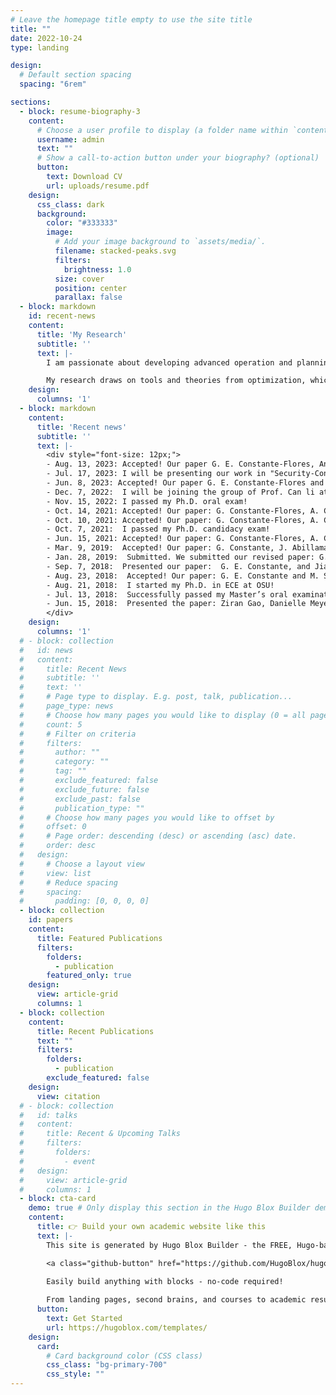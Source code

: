 ```yaml
---
# Leave the homepage title empty to use the site title
title: ""
date: 2022-10-24
type: landing

design:
  # Default section spacing
  spacing: "6rem"

sections:
  - block: resume-biography-3
    content:
      # Choose a user profile to display (a folder name within `content/authors/`)
      username: admin
      text: ""
      # Show a call-to-action button under your biography? (optional)
      button:
        text: Download CV
        url: uploads/resume.pdf
    design:
      css_class: dark
      background:
        color: "#333333"
        image:
          # Add your image background to `assets/media/`.
          filename: stacked-peaks.svg
          filters:
            brightness: 1.0
          size: cover
          position: center
          parallax: false
  - block: markdown
    id: recent-news
    content:
      title: 'My Research'
      subtitle: ''
      text: |-
        I am passionate about developing advanced operation and planning tools for large-scale electric energy systems, enabling efficient, reliable, and secure decarbonization. My research agenda is centered around analyzing, designing, and improving principled and data-driven models and solution algorithms to address the pressing challenges of sustainable electric energy systems.

        My research draws on tools and theories from optimization, which allows us to articulate goals, tradeoffs, and restrictions, machine learning and artificial intelligence, which helps us leverage data to understand and act on systems, and large-scale optimization techniques, which establish the framework for solving massive optimization problems arising in modern networked systems. 
    design:
      columns: '1'
  - block: markdown
    content:
      title: 'Recent news'
      subtitle: ''
      text: |-
        <div style="font-size: 12px;">
        - Aug. 13, 2023: Accepted! Our paper G. E. Constante-Flores, Antonio J. Conejo, and Feng Qiu, "Daily Scheduling of Generating Units with Natural-Gas Market Constraints" has been accepted for publication in the European Journal of Operational Research.
        - Jul. 17, 2023: I will be presenting our work in "Security-Constrained Unit Commitment: A Decomposition Approach Embodying Kron Reduction" at the International Conference in Stochastic Programming in Davis, CA.
        - Jun. 8, 2023: Accepted! Our paper G. E. Constante-Flores and Antonio J. Conejo, "Security-Constrained Unit Commitment: A Decomposition Approach Embodying Kron Reduction" has been accepted for publication in the European Journal of Operational Research. 
        - Dec. 7, 2022:  I will be joining the group of Prof. Can li at Purdue University in January 2023 as a postdoctoral researcher.
        - Nov. 15, 2022: I passed my Ph.D. oral exam!
        - Oct. 14, 2021: Accepted! Our paper: G. Constante-Flores, A. Conejo, J.K. Wang, “Stealthy Monitoring Control Attacks to Disrupt PowerSystem Operations” has been accepted for publication in Electric Power Systems Research.
        - Oct. 10, 2021: Accepted! Our paper: G. Constante-Flores, A. Conejo, Feng Qiu, “AC Network-Constrained Unit Commitment via Relaxation and Decomposition” has been accepted for publication in IEEE Transactions on Power Systems.
        - Oct. 7, 2021:  I passed my Ph.D. candidacy exam!
        - Jun. 15, 2021: Accepted! Our paper: G. Constante-Flores, A. Conejo, Feng Qiu, “AC Network-Constrained Unit Commitment via Conic Relaxation and Convex Programming” has been accepted for publication in the International Journal of Electrical Power & Energy Systems. 
        - Mar. 9, 2019:  Accepted! Our paper: G. Constante, J. Abillama, M. Illindala, and J.K. Wang, “Conservation Voltage Reduction of Networked Microgrids” has been accepted for publication in IET Generation, Transmission & Distribution.
        - Jan. 28, 2019:  Submitted. We submitted our revised paper: G. E. Constante, J. Abillama, M. Illindala, and J.K. Wang, “Conservation Voltage Reduction of Networked Microgrids”.
        - Sep. 7, 2018:  Presented our paper:  G. E. Constante, and Jiankang Wang, “Hierarchical Mechanism of Voltage Instability with Active Distribution Networks” at  2018 Clemson University Power Conference. 
        - Aug. 23, 2018:  Accepted! Our paper: G. E. Constante and M. S. Illindala, “Data-Driven Probabilistic Power Flow Analysis for a Distribution System With Renewable Energy Sources Using Monte Carlo Simulation” has been accepted for publication in IEEE Transactions on Industry Applications. 
        - Aug. 21, 2018:  I started my Ph.D. in ECE at OSU!
        - Jul. 13, 2018:  Successfully passed my Master’s oral examination!
        - Jun. 15, 2018:  Presented the paper: Ziran Gao, Danielle Meyer, Jiankang Wang, “Visualizing the Impact of PEV Charging on the Power Grid” at ITEC 2018.  
        </div>
    design:
      columns: '1'
  # - block: collection
  #   id: news
  #   content:
  #     title: Recent News
  #     subtitle: ''
  #     text: ''
  #     # Page type to display. E.g. post, talk, publication...
  #     page_type: news
  #     # Choose how many pages you would like to display (0 = all pages)
  #     count: 5
  #     # Filter on criteria
  #     filters:
  #       author: ""
  #       category: ""
  #       tag: ""
  #       exclude_featured: false
  #       exclude_future: false
  #       exclude_past: false
  #       publication_type: ""
  #     # Choose how many pages you would like to offset by
  #     offset: 0
  #     # Page order: descending (desc) or ascending (asc) date.
  #     order: desc
  #   design:
  #     # Choose a layout view
  #     view: list
  #     # Reduce spacing
  #     spacing:
  #       padding: [0, 0, 0, 0]
  - block: collection
    id: papers
    content:
      title: Featured Publications
      filters:
        folders:
          - publication
        featured_only: true
    design:
      view: article-grid
      columns: 1
  - block: collection
    content:
      title: Recent Publications
      text: ""
      filters:
        folders:
          - publication
        exclude_featured: false
    design:
      view: citation
  # - block: collection
  #   id: talks
  #   content:
  #     title: Recent & Upcoming Talks
  #     filters:
  #       folders:
  #         - event
  #   design:
  #     view: article-grid
  #     columns: 1
  - block: cta-card
    demo: true # Only display this section in the Hugo Blox Builder demo site
    content:
      title: 👉 Build your own academic website like this
      text: |-
        This site is generated by Hugo Blox Builder - the FREE, Hugo-based open source website builder trusted by 250,000+ academics like you.

        <a class="github-button" href="https://github.com/HugoBlox/hugo-blox-builder" data-color-scheme="no-preference: light; light: light; dark: dark;" data-icon="octicon-star" data-size="large" data-show-count="true" aria-label="Star HugoBlox/hugo-blox-builder on GitHub">Star</a>

        Easily build anything with blocks - no-code required!
        
        From landing pages, second brains, and courses to academic resumés, conferences, and tech blogs.
      button:
        text: Get Started
        url: https://hugoblox.com/templates/
    design:
      card:
        # Card background color (CSS class)
        css_class: "bg-primary-700"
        css_style: ""
---
```

